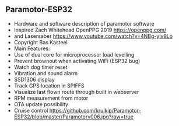 ## Paramotor-ESP32
* Hardware and software description of paramotor software
* Inspired Zach Whitehead OpenPPG 2019 https://openppg.com/
* and Lasersaber https://www.youtube.com/watch?v=4NBg-yiv9Lo
* Copyright Bas Kasteel
* Main Features:
* Use of dual core for microprocessor load levelling 
* Prevent brownout when activating WiFi (ESP32 bug)
* Watch dog timer reset
* Vibration and sound alarm
* SSD1306 display
* Track GPS location in SPIFFS
* Visualize last flown route through built in webserver
* RPM measurement from motor
*  OTA update possibility
*  Cruise control
https://github.com/krulkip/Paramotor-ESP32/blob/master/Paramotorv006.jpg?raw=true
